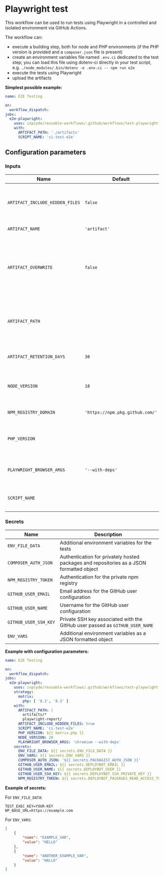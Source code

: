 # Playwright test

This workflow can be used to run tests using Playwright in a controlled and isolated environment via GitHub Actions.

The workflow can:

- execute a building step, both for node and PHP environments (if the PHP version is provided and a `composer.json` file is present)
- create an environment variables file named `.env.ci` dedicated to the test step; you can load this file using dotenv-ci directly in your test script, e.g. `./node_modules/.bin/dotenv -e .env.ci -- npm run e2e`
- execute the tests using Playwright
- upload the artifacts

**Simplest possible example:**

```yml
name: E2E Testing

on:
  workflow_dispatch:
jobs:
  e2e-playwright:
    uses: inpsyde/reusable-workflows/.github/workflows/test-playwright.yml@main
    with:
      ARTIFACT_PATH: './artifacts'
      SCRIPT_NAME: 'ci-test-e2e'
```

## Configuration parameters

### Inputs

| Name                            | Default                         | Description                                                                                       |
|---------------------------------|---------------------------------|---------------------------------------------------------------------------------------------------|
| `ARTIFACT_INCLUDE_HIDDEN_FILES` | `false`                         | Whether to include hidden files in the provided path in the artifact                              |
| `ARTIFACT_NAME`                 | `'artifact'`                    | Name for the artifact                                                                             |
| `ARTIFACT_OVERWRITE`            | `false`                         | Determine if an artifact with a matching name will be deleted before a new one is uploaded or not |
| `ARTIFACT_PATH`                 |                                 | A file, directory or wildcard pattern that describes what to upload                               |
| `ARTIFACT_RETENTION_DAYS`       | `30`                            | Duration after which artifact will expire in day                                                  |
| `NODE_VERSION`                  | `18`                            | Node version with which the node script will be executed                                          |
| `NPM_REGISTRY_DOMAIN`           | `'https://npm.pkg.github.com/'` | Domain of the private npm registry                                                                |
| `PHP_VERSION`                   |                                 | PHP version with which the dependencies are installed                                             |
| `PLAYWRIGHT_BROWSER_ARGS`       | `'--with-deps'`                 | Set of arguments passed to `npx playwright install`                                               |
| `SCRIPT_NAME`                   |                                 | The name of a custom script to run the tests                                                      | 

### Secrets

| Name                  | Description                                                                              |
|-----------------------|------------------------------------------------------------------------------------------|
| `ENV_FILE_DATA`       | Additional environment variables for the tests                                           |
| `COMPOSER_AUTH_JSON`  | Authentication for privately hosted packages and repositories as a JSON formatted object |
| `NPM_REGISTRY_TOKEN`  | Authentication for the private npm registry                                              |
| `GITHUB_USER_EMAIL`   | Email address for the GitHub user configuration                                          |
| `GITHUB_USER_NAME`    | Username for the GitHub user configuration                                               |
| `GITHUB_USER_SSH_KEY` | Private SSH key associated with the GitHub user passed as `GITHUB_USER_NAME`             |
| `ENV_VARS`            | Additional environment variables as a JSON formatted object                              |

**Example with configuration parameters:**

```yml
name: E2E Testing

on:
  workflow_dispatch:
jobs:
  e2e-playwright:
    uses: inpsyde/reusable-workflows/.github/workflows/test-playwright.yml@main
    strategy:
      matrix:
        php: [ '8.2', '8.3' ]
    with:
      ARTIFACT_PATH: |
        artifacts/*
        playwright-report/
      ARTIFACT_INCLUDE_HIDDEN_FILES: true
      SCRIPT_NAME: 'ci-test-e2e'
      PHP_VERSION: ${{ matrix.php }}
      NODE_VERSION: 20
      PLAYWRIGHT_BROWSER_ARGS: 'chromium --with-deps'
    secrets:
      ENV_FILE_DATA: ${{ secrets.ENV_FILE_DATA }}
      ENV_VARS: ${{ secrets.ENV_VARS }}
      COMPOSER_AUTH_JSON: '${{ secrets.PACKAGIST_AUTH_JSON }}'
      GITHUB_USER_EMAIL: ${{ secrets.DEPLOYBOT_EMAIL }}
      GITHUB_USER_NAME: ${{ secrets.DEPLOYBOT_USER }}
      GITHUB_USER_SSH_KEY: ${{ secrets.DEPLOYBOT_SSH_PRIVATE_KEY }}
      NPM_REGISTRY_TOKEN: ${{ secrets.DEPLOYBOT_PACKAGES_READ_ACCESS_TOKEN}}
```

**Example of secrets:**

For `ENV_FILE_DATA`:

```SHELL
TEST_EXEC_KEY=YOUR-KEY
WP_BASE_URL=https://example.com
```

For `ENV_VARS`: 

```JSON
[
    {
        "name": "EXAMPLE_VAR",
        "value": "HELLO"
    },
    {
        "name": "ANOTHER_EXAMPLE_VAR",
        "value": "HALLO"
    }
]
```
